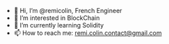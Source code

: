 - 👋 Hi, I’m @remicolin, French Engineer
- 👀 I’m interested in BlockChain
- 🌱 I’m currently learning Solidity
- 📫 How to reach me: remi.colin.contact@gmail.com
